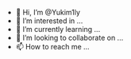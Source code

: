 - 👋 Hi, I’m @Yukim1ly
- 👀 I’m interested in ...
- 🌱 I’m currently learning ...
- 💞️ I’m looking to collaborate on ...
- 📫 How to reach me ...

<!---
Yukim1ly/Yukim1ly is a ✨ special ✨ repository because its `README.md` (this file) appears on your GitHub profile.
You can click the Preview link to take a look at your changes.
--->
